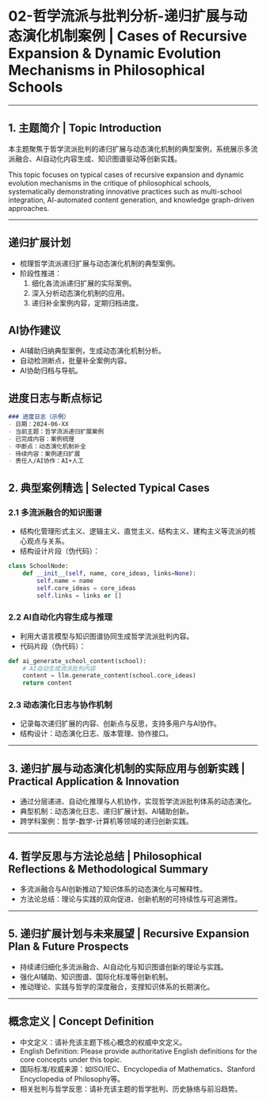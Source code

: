 # 02-哲学流派与批判分析-递归扩展与动态演化机制案例 | Cases of Recursive Expansion & Dynamic Evolution Mechanisms in Philosophical Schools

---

## 1. 主题简介 | Topic Introduction

本主题聚焦于哲学流派批判的递归扩展与动态演化机制的典型案例，系统展示多流派融合、AI自动化内容生成、知识图谱驱动等创新实践。

This topic focuses on typical cases of recursive expansion and dynamic evolution mechanisms in the critique of philosophical schools, systematically demonstrating innovative practices such as multi-school integration, AI-automated content generation, and knowledge graph-driven approaches.

---

## 递归扩展计划

- 梳理哲学流派递归扩展与动态演化机制的典型案例。
- 阶段性推进：
  1. 细化各流派递归扩展的实际案例。
  2. 深入分析动态演化机制的应用。
  3. 递归补全案例内容，定期归档进度。

## AI协作建议

- AI辅助归纳典型案例，生成动态演化机制分析。
- 自动检测断点，批量补全案例内容。
- AI协助归档与导航。

## 进度日志与断点标记

```markdown
### 进度日志（示例）
- 日期：2024-06-XX
- 当前主题：哲学流派递归扩展案例
- 已完成内容：案例梳理
- 中断点：动态演化机制补全
- 待续内容：案例递归扩展
- 责任人/AI协作：AI+人工
```
<!-- 中断点：案例/动态演化/递归扩展补全 -->

## 2. 典型案例精选 | Selected Typical Cases

### 2.1 多流派融合的知识图谱

- 结构化管理形式主义、逻辑主义、直觉主义、结构主义、建构主义等流派的核心观点与关系。
- 结构设计片段（伪代码）：

```python
class SchoolNode:
    def __init__(self, name, core_ideas, links=None):
        self.name = name
        self.core_ideas = core_ideas
        self.links = links or []
```

### 2.2 AI自动化内容生成与推理

- 利用大语言模型与知识图谱协同生成哲学流派批判内容。
- 代码片段（伪代码）：

```python
def ai_generate_school_content(school):
    # AI自动生成流派批判内容
    content = llm.generate_content(school.core_ideas)
    return content
```

### 2.3 动态演化日志与协作机制

- 记录每次递归扩展的内容、创新点与反思，支持多用户与AI协作。
- 结构设计：动态演化日志、版本管理、协作接口。

---

## 3. 递归扩展与动态演化机制的实际应用与创新实践 | Practical Application & Innovation

- 通过分层递进、自动化推理与人机协作，实现哲学流派批判体系的动态演化。
- 典型机制：动态演化日志、递归扩展计划、AI辅助创新。
- 跨学科案例：哲学-数学-计算机等领域的递归创新实践。

---

## 4. 哲学反思与方法论总结 | Philosophical Reflections & Methodological Summary

- 多流派融合与AI创新推动了知识体系的动态演化与可解释性。
- 方法论总结：理论与实践的双向促进、创新机制的可持续性与可追溯性。

---

## 5. 递归扩展计划与未来展望 | Recursive Expansion Plan & Future Prospects

- 持续递归细化多流派融合、AI自动化与知识图谱创新的理论与实践。
- 强化AI辅助、知识图谱、国际化标准等创新机制。
- 推动理论、实践与哲学的深度融合，支撑知识体系的长期演化。

---

## 概念定义 | Concept Definition

- 中文定义：请补充该主题下核心概念的权威中文定义。
- English Definition: Please provide authoritative English definitions for the core concepts under this topic.
- 国际标准/权威来源：如ISO/IEC、Encyclopedia of Mathematics、Stanford Encyclopedia of Philosophy等。
- 相关批判与哲学反思：请补充该主题的哲学批判、历史脉络与前沿趋势。
